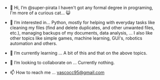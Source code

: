 - 👋 Hi, I’m @super-pirata
I haven't got any formal degree in programing, I'm more of a curious cat... 😺

- 👀 I’m interested in...
Python, mostly for helping with everyday tasks like cleaning my files (find and delete duplicates, and other unwanted files, etc.), managing backups of my documents, data analysis, ...
I also like other topics like simple games, machine learning, GUI's, robotics automation and others.

- 🌱 I’m currently learning ...
A bit of this and that on the above topics.

- 💞️ I’m looking to collaborate on ...
Currently nothing.

- 📫 How to reach me ...
vascocc95@gmail.com
